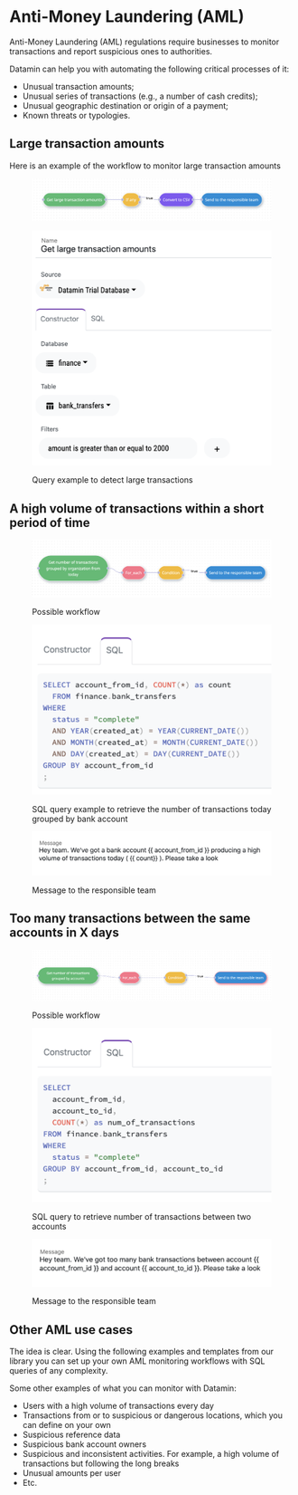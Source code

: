 # Anti-Money Laundering (AML)

Anti-Money Laundering (AML) regulations require businesses to monitor transactions and report suspicious ones to authorities.

Datamin can help you with automating the following critical processes of it:

* Unusual transaction amounts;
* Unusual series of transactions (e.g., a number of cash credits);
* Unusual geographic destination or origin of a payment;&#x20;
* Known threats or typologies.

## Large transaction amounts

Here is an example of the workflow to monitor large transaction amounts

<figure><img src="../../.gitbook/assets/Screenshot 2022-10-10 at 15.40.05.png" alt=""><figcaption></figcaption></figure>

<figure><img src="../../.gitbook/assets/Screenshot 2022-10-10 at 15.39.41.png" alt=""><figcaption><p>Query example to detect large transactions</p></figcaption></figure>

## A high volume of transactions within a short period of time

<figure><img src="../../.gitbook/assets/Screenshot 2022-10-14 at 18.35.30.png" alt=""><figcaption><p>Possible workflow</p></figcaption></figure>

<figure><img src="../../.gitbook/assets/Screenshot 2022-10-14 at 18.35.46.png" alt=""><figcaption><p>SQL query example to retrieve the number of transactions today grouped by bank account</p></figcaption></figure>

<figure><img src="../../.gitbook/assets/Screenshot 2022-10-14 at 18.36.18.png" alt=""><figcaption><p>Message to the responsible team</p></figcaption></figure>

## Too many transactions between the same accounts in X days

<figure><img src="../../.gitbook/assets/Screenshot 2022-10-14 at 19.18.30.png" alt=""><figcaption><p>Possible workflow</p></figcaption></figure>

<figure><img src="../../.gitbook/assets/Screenshot 2022-10-14 at 19.18.39.png" alt=""><figcaption><p>SQL query to retrieve number of transactions between two accounts</p></figcaption></figure>

<figure><img src="../../.gitbook/assets/Screenshot 2022-10-14 at 19.18.53.png" alt=""><figcaption><p>Message to the responsible team</p></figcaption></figure>

## Other AML use cases

The idea is clear. Using the following examples and templates from our library you can set up your own AML monitoring workflows with SQL queries of any complexity.

Some other examples of what you can monitor with Datamin:

* Users with a high volume of transactions every day
* Transactions from or to suspicious or dangerous locations, which you can define on your own
* Suspicious reference data
* Suspicious bank account owners
* Suspicious and inconsistent activities. For example, a high volume of transactions but following the long breaks
* Unusual amounts per user
* Etc.
